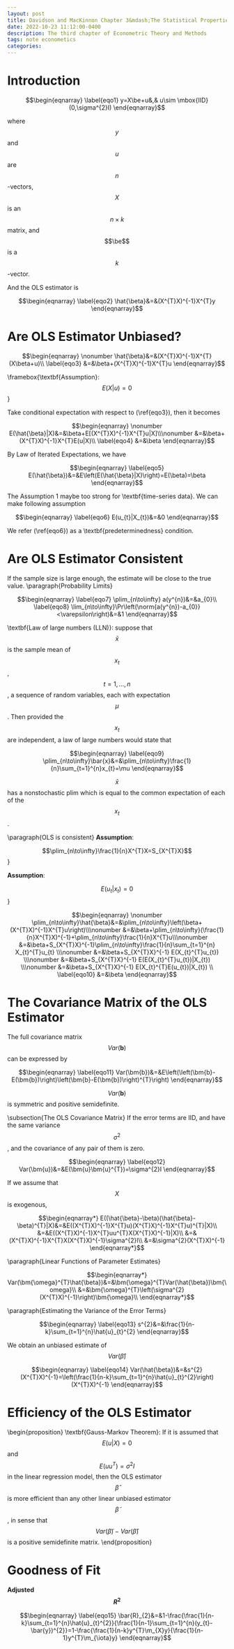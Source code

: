 ```yaml
---
layout: post
title: Davidson and MacKinnon Chapter 3&mdash;The Statistical Properties of Ordinary Least Squares  
date: 2022-10-23 11:12:00-0400
description: The third chapter of Econometric Theory and Methods
tags: note econometics
categories: 
---
```


# Introduction

$$\begin{eqnarray}
\label{eqo1}
y=X\be+u&,& u\sim \mbox{IID}(0,\sigma^{2}I)
\end{eqnarray}$$

where $$y$$ and $$u$$ are $$n$$-vectors, $$X$$ is an $$n\times k$$ matrix, and $$\be$$ is a $$k$$-vector.

And the OLS estimator is

$$\begin{eqnarray}
\label{eqo2}
\hat{\beta}&=&(X^{T}X)^{-1}X^{T}y
\end{eqnarray}$$


# Are OLS Estimator Unbiased?

$$\begin{eqnarray}
\nonumber
\hat{\beta}&=&(X^{T}X)^{-1}X^{T}(X\beta+u)\\
\label{eqo3}
&=&\beta+(X^{T}X)^{-1}X^{T}u
\end{eqnarray}$$

\framebox{\textbf{Assumption}: $$E(X|u)=0$$}

Take conditional expectation with respect to (\ref{eqo3}), then it becomes 

$$\begin{eqnarray}
\nonumber
E(\hat{\beta}|X)&=&\beta+E[(X^{T}X)^{-1}X^{T}u|X]\\\nonumber
&=&\beta+(X^{T}X)^{-1}X^{T}E(u|X)\\
\label{eqo4}
&=&\beta
\end{eqnarray}$$

By Law of Iterated Expectations, we have

$$\begin{eqnarray}
\label{eqo5}
E(\hat{\beta})&=&E\left(E(\hat{\beta}|X)\right)=E(\beta)=\beta
\end{eqnarray}$$


The Assumption 1 maybe too strong for \textbf{time-series data}. We can make following assumption

$$\begin{eqnarray}
\label{eqo6}
E(u_{t}|X_{t})&=&0
\end{eqnarray}$$

We refer (\ref{eqo6}) as a \textbf{predeterminedness} condition.

# Are OLS Estimator Consistent
If the sample size is large enough, the estimate will be close to the true value.
\paragraph{Probability Limits}

$$\begin{eqnarray}
\label{eqo7}
\plim_{n\to\infty} a(y^{n})&=&a_{0}\\
\label{eqo8}
\lim_{n\to\infty}\Pr\left(\norm{a(y^{n})-a_{0}}<\varepsilon\right)&=&1
\end{eqnarray}$$

\textbf{Law of large numbers (LLN)}: suppose that $$\bar{x}$$ is the sample mean of $$x_{t}$$, $$t=1,\dots, n$$, a sequence of random variables, each with expectation $$\mu$$. Then provided the $$x_{t}$$ are independent, a law of large numbers would state that

$$\begin{eqnarray}
\label{eqo9}
\plim_{n\to\infty}\bar{x}&=&\plim_{n\to\infty}\frac{1}{n}\sum_{t=1}^{n}x_{t}=\mu
\end{eqnarray}$$

$$\bar{x}$$ has a nonstochastic plim which is equal to the common expectation of each of the $$x_{t}$$.

\paragraph{OLS is consistent}
**Assumption**: 

$$\plim_{n\to\infty}\frac{1}{n}X^{T}X=S_{X^{T}X}$$}

**Assumption**: 

$$E(u_{t}|x_{t})=0$$}


$$\begin{eqnarray}
\nonumber
\plim_{n\to\infty}\hat{\beta}&=&\plim_{n\to\infty}\left(\beta+(X^{T}X)^{-1}X^{T}u\right)\\\nonumber
&=&\beta+\plim_{n\to\infty}(\frac{1}{n}X^{T}X)^{-1}+\plim_{n\to\infty}\frac{1}{n}X^{T}u\\\nonumber
&=&\beta+S_{X^{T}X}^{-1}\plim_{n\to\infty}\frac{1}{n}\sum_{t=1}^{n} X_{t}^{T}u_{t} \\\nonumber
&=&\beta+S_{X^{T}X}^{-1} E(X_{t}^{T}u_{t}) \\\nonumber
&=&\beta+S_{X^{T}X}^{-1} E(E(X_{t}^{T}u_{t})|X_{t}) \\\nonumber
&=&\beta+S_{X^{T}X}^{-1} E(X_{t}^{T}E(u_{t})|X_{t}) \\
\label{eqo10}
&=&\beta
\end{eqnarray}$$


# The Covariance Matrix of the OLS Estimator
The full covariance matrix $$Var(\bm{b})$$ can be expressed by

$$\begin{eqnarray}
\label{eqo11}
Var(\bm{b})&=&E\left(\left(\bm{b}-E(\bm{b})\right)\left(\bm{b}-E(\bm{b})\right)^{T}\right)
\end{eqnarray}$$


$$Var(\bm{b})$$ is symmetric and positive semidefinite.

\subsection{The OLS Covariance Matrix}
If the error terms are IID, and have the same variance $$\sigma^{2}$$, and the covariance of any pair of them is zero.

$$\begin{eqnarray}
\label{eqo12}
Var(\bm{u})&=&E(\bm{u}\bm{u}^{T})=\sigma^{2}I
\end{eqnarray}$$


If we assume that $$X$$ is exogenous,

$$\begin{eqnarray*}
E((\hat{\beta}-\beta)(\hat{\beta}-\beta)^{T}|X)&=&E((X^{T}X)^{-1}X^{T}u)(X^{T}X)^{-1}X^{T}u)^{T}|X)\\
&=&E((X^{T}X)^{-1}X^{T}uu^{T}X(X^{T}X)^{-1}|X)\\
&=&(X^{T}X)^{-1}X^{T}X(X^{T}X)^{-1}\sigma^{2}I\\
&=&\sigma^{2}(X^{T}X)^{-1}
\end{eqnarray*}$$


\paragraph{Linear Functions of Parameter Estimates}

$$\begin{eqnarray*}
Var(\bm{\omega}^{T}\hat{\beta})&=&\bm{\omega}^{T}Var(\hat{\beta})\bm{\omega}\\
&=&\bm{\omega}^{T}\left(\sigma^{2}(X^{T}X)^{-1}\right)\bm{\omega}\\
\end{eqnarray*}$$


\paragraph{Estimating the Variance of the Error Terms}

$$\begin{eqnarray}
\label{eqo13}
s^{2}&=&\frac{1}{n-k}\sum_{t=1}^{n}\hat{u}_{t}^{2}
\end{eqnarray}$$

We obtain an unbiased estimate of $$Var(\hat{\beta})$$

$$\begin{eqnarray}
\label{eqo14}
Var(\hat{\beta})&=&s^{2}(X^{T}X)^{-1}=\left(\frac{1}{n-k}\sum_{t=1}^{n}\hat{u}_{t}^{2}\right)(X^{T}X)^{-1}
\end{eqnarray}$$


# Efficiency of the OLS Estimator
\begin{proposition} \textbf{Gauss-Markov Theorem}: If it is assumed that $$E(u|X)=0$$ and $$E(uu^{T})=\sigma^{2}I$$ in the linear regression model, then the OLS estimator $$\hat{\beta}$$ is more efficient than any other linear unbiased estimator $$\tilde{\beta}$$, in sense that $$Var(\tilde{\beta})-Var(\hat{\beta})$$ is a positive semidefinite matrix.
\end{proposition}

# Goodness of Fit
**Adjusted $$R^{2}$$**

$$\begin{eqnarray}
\label{eqo15}
\bar{R}_{2}&=&1-\frac{\frac{1}{n-k}\sum_{t=1}^{n}\hat{u}_{t}^{2}}{\frac{1}{n-1}\sum_{t=1}^{n}(y_{t}-\bar{y})^{2}}=1-\frac{\frac{1}{n-k}y^{T}\m_{X}y}{\frac{1}{n-1}y^{T}\m_{\iota}y}
\end{eqnarray}$$

